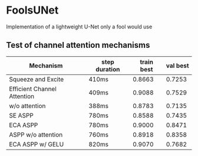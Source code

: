 # FoolsUNet
Implementation of a lightweight U-Net only a fool would use

## Test of channel attention mechanisms

| Mechanism | step duration | train best| val best |
|---|---|---|---|
| Squeeze and Excite| 410ms | 0.8663 | 0.7253 |
| Efficient Channel Attention | 409ms | 0.9088 | 0.7529 |
| w/o attention | 388ms | 0.8783 | 0.7135 |
| SE ASPP | 780ms | 0.8588 | 0.7435 |
| ECA ASPP | 780ms | 0.9000 | 0.8471 |
| ASPP w/o attention | 760ms | 0.8918 | 0.8358 |
| ECA ASPP w/ GELU | 820ms | 0.9070 | 0.7682 |
